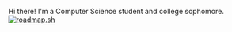 Hi there! I'm a Computer Science student and college sophomore.
[![roadmap.sh](https://roadmap.sh/card/tall/67feed7d6057cdb1a2ed6083?variant=dark)](https://roadmap.sh)
